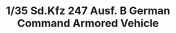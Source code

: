 ---
layout: product
title: "1/35 Sd.Kfz 247 Ausf. B German Command Armored Vehicle"
price: "4400" 
desc: "Maketa"
img_path: "/assets/img/ICM35110.webp"
brand: "N/A"
available: true
special_offer: false
new: true
soon: false
cat: "010000"
subcat: "013600"
subsubcat: "0N/A"
sifra: "ICM35110"
popular: false
---